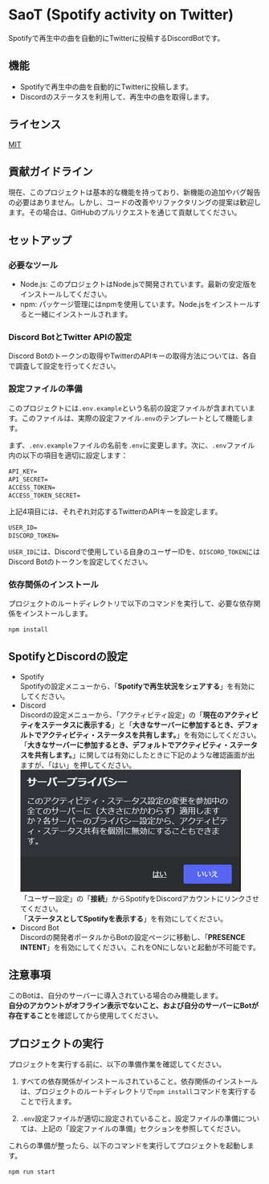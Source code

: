 # SaoT (Spotify activity on Twitter)

Spotifyで再生中の曲を自動的にTwitterに投稿するDiscordBotです。

## 機能

- Spotifyで再生中の曲を自動的にTwitterに投稿します。
- Discordのステータスを利用して、再生中の曲を取得します。

## ライセンス
[MIT](LICENSE)

## 貢献ガイドライン

現在、このプロジェクトは基本的な機能を持っており、新機能の追加やバグ報告の必要はありません。しかし、コードの改善やリファクタリングの提案は歓迎します。その場合は、GitHubのプルリクエストを通じて貢献してください。

## セットアップ

### 必要なツール

- Node.js: このプロジェクトはNode.jsで開発されています。最新の安定版をインストールしてください。
- npm: パッケージ管理にはnpmを使用しています。Node.jsをインストールすると一緒にインストールされます。

### Discord BotとTwitter APIの設定

Discord Botのトークンの取得やTwitterのAPIキーの取得方法については、各自で調査して設定を行ってください。

### 設定ファイルの準備

このプロジェクトには`.env.example`という名前の設定ファイルが含まれています。このファイルは、実際の設定ファイル`.env`のテンプレートとして機能します。

まず、`.env.example`ファイルの名前を`.env`に変更します。次に、`.env`ファイル内の以下の項目を適切に設定します：
```env
API_KEY=
API_SECRET=
ACCESS_TOKEN=
ACCESS_TOKEN_SECRET=
```

上記4項目には、それぞれ対応するTwitterのAPIキーを設定します。

```env
USER_ID=
DISCORD_TOKEN=
```

`USER_ID`には、Discordで使用している自身のユーザーIDを、`DISCORD_TOKEN`にはDiscord Botのトークンを設定してください。

### 依存関係のインストール

プロジェクトのルートディレクトリで以下のコマンドを実行して、必要な依存関係をインストールします。

```bash
npm install
```

## SpotifyとDiscordの設定

- Spotify  
  Spotifyの設定メニューから、「**Spotifyで再生状況をシェアする**」を有効にしてください。
- Discord  
  Discordの設定メニューから、「アクティビティ設定」の「**現在のアクティビティをステータスに表示する**」と「**大きなサーバーに参加するとき、デフォルトでアクティビティ・ステータスを共有します。**」を有効にしてください。  
  「**大きなサーバーに参加するとき、デフォルトでアクティビティ・ステータスを共有します。**」に関しては有効にしたときに下記のような確認画面が出ますが、「はい」を押してください。  
  ![dialog](dialog.png)  
  「ユーザー設定」の「**接続**」からSpotifyをDiscordアカウントにリンクさせてください。  
  「**ステータスとしてSpotifyを表示する**」を有効にしてください。
- Discord Bot  
  Discordの開発者ポータルからBotの設定ページに移動し、「**PRESENCE INTENT**」を有効にしてください。これをONにしないと起動が不可能です。

## 注意事項

このBotは、自分のサーバーに導入されている場合のみ機能します。  
**自分のアカウントがオフライン表示でないこと、および自分のサーバーにBotが存在すること**を確認してから使用してください。

## プロジェクトの実行

プロジェクトを実行する前に、以下の準備作業を確認してください。

1. すべての依存関係がインストールされていること。依存関係のインストールは、プロジェクトのルートディレクトリで`npm install`コマンドを実行することで行えます。

2. `.env`設定ファイルが適切に設定されていること。設定ファイルの準備については、上記の「設定ファイルの準備」セクションを参照してください。

これらの準備が整ったら、以下のコマンドを実行してプロジェクトを起動します。

```bash
npm run start
```